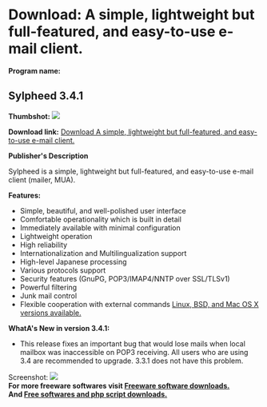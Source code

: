 # Download: A simple, lightweight but full-featured, and easy-to-use e-mail client.

**Program name:**

## Sylpheed 3.4.1

  
**Thumbshot:** ![](http://www.freewarefiles.com/screenshot/sylpheed_md.gif)   
  
**Download link:** [Download A simple, lightweight but full-featured, and easy-to-use e-mail client.](http://freesoftwares.boysofts.com/Sylpheed_program_17312.html)  
  


**Publisher's Description**  
  


Sylpheed is a simple, lightweight but full-featured, and easy-to-use e-mail client (mailer, MUA). 

**Features:**

  * Simple, beautiful, and well-polished user interface 
  * Comfortable operationality which is built in detail 
  * Immediately available with minimal configuration 
  * Lightweight operation 
  * High reliability 
  * Internationalization and Multilingualization support 
  * High-level Japanese processing 
  * Various protocols support 
  * Security features (GnuPG, POP3/IMAP4/NNTP over SSL/TLSv1) 
  * Powerful filtering 
  * Junk mail control 
  * Flexible cooperation with external commands 
[Linux, BSD, and Mac OS X versions available.](http://sylpheed.good-day.net/en/download.html)

**WhatA's New in version 3.4.1:**

  * This release fixes an important bug that would lose mails when local mailbox was inaccessible on POP3 receiving. All users who are using 3.4 are recommended to upgrade. 3.3.1 does not have this problem. 

  
  
Screenshot: ![](http://www.freewarefiles.com/screenshot/sylpheed.gif)   
**For more freeware softwares visit [Freeware software downloads.](http://freesoftwares.boysofts.com/)**   
**And [Free softwares and php script downloads.](http://www.boysofts.com/)**
